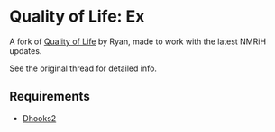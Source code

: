 # Quality of Life: Ex
A fork of [Quality of Life](https://forums.alliedmods.net/showthread.php?p=2573434) by Ryan, made to work with the latest NMRiH updates.

See the original thread for detailed info.

## Requirements
- [Dhooks2](https://github.com/peace-maker/DHooks2/releases)
